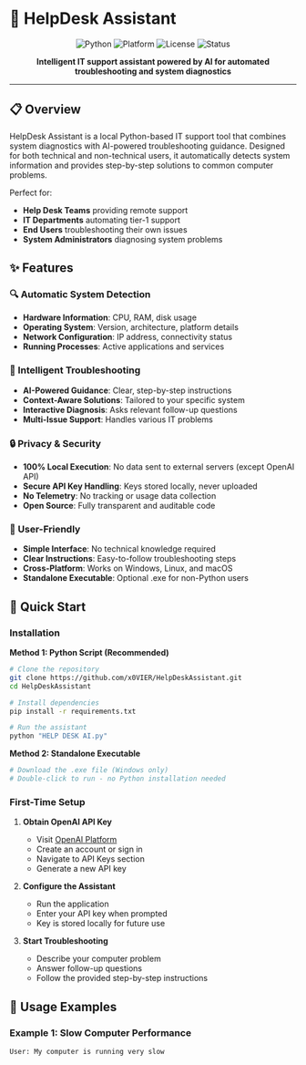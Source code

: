# 🤖 HelpDesk Assistant

<div align="center">

![Python](https://img.shields.io/badge/Python-3.8+-blue.svg)
![Platform](https://img.shields.io/badge/platform-Windows%20%7C%20Linux%20%7C%20macOS-lightgrey.svg)
![License](https://img.shields.io/badge/license-MIT-green.svg)
![Status](https://img.shields.io/badge/status-active-success.svg)

**Intelligent IT support assistant powered by AI for automated troubleshooting and system diagnostics**

</div>

---

## 📋 Overview

HelpDesk Assistant is a local Python-based IT support tool that combines system diagnostics with AI-powered troubleshooting guidance. Designed for both technical and non-technical users, it automatically detects system information and provides step-by-step solutions to common computer problems.

Perfect for:
- **Help Desk Teams** providing remote support
- **IT Departments** automating tier-1 support
- **End Users** troubleshooting their own issues
- **System Administrators** diagnosing system problems

## ✨ Features

### 🔍 Automatic System Detection
- **Hardware Information**: CPU, RAM, disk usage
- **Operating System**: Version, architecture, platform details
- **Network Configuration**: IP address, connectivity status
- **Running Processes**: Active applications and services

### 💬 Intelligent Troubleshooting
- **AI-Powered Guidance**: Clear, step-by-step instructions
- **Context-Aware Solutions**: Tailored to your specific system
- **Interactive Diagnosis**: Asks relevant follow-up questions
- **Multi-Issue Support**: Handles various IT problems

### 🔒 Privacy & Security
- **100% Local Execution**: No data sent to external servers (except OpenAI API)
- **Secure API Key Handling**: Keys stored locally, never uploaded
- **No Telemetry**: No tracking or usage data collection
- **Open Source**: Fully transparent and auditable code

### 🎯 User-Friendly
- **Simple Interface**: No technical knowledge required
- **Clear Instructions**: Easy-to-follow troubleshooting steps
- **Cross-Platform**: Works on Windows, Linux, and macOS
- **Standalone Executable**: Optional .exe for non-Python users

## 🚀 Quick Start

### Installation

**Method 1: Python Script (Recommended)**
```bash
# Clone the repository
git clone https://github.com/x0VIER/HelpDeskAssistant.git
cd HelpDeskAssistant

# Install dependencies
pip install -r requirements.txt

# Run the assistant
python "HELP DESK AI.py"
```

**Method 2: Standalone Executable**
```bash
# Download the .exe file (Windows only)
# Double-click to run - no Python installation needed
```

### First-Time Setup

1. **Obtain OpenAI API Key**
   - Visit [OpenAI Platform](https://platform.openai.com/)
   - Create an account or sign in
   - Navigate to API Keys section
   - Generate a new API key

2. **Configure the Assistant**
   - Run the application
   - Enter your API key when prompted
   - Key is stored locally for future use

3. **Start Troubleshooting**
   - Describe your computer problem
   - Answer follow-up questions
   - Follow the provided step-by-step instructions

## 📖 Usage Examples

### Example 1: Slow Computer Performance
```
User: My computer is running very slow
